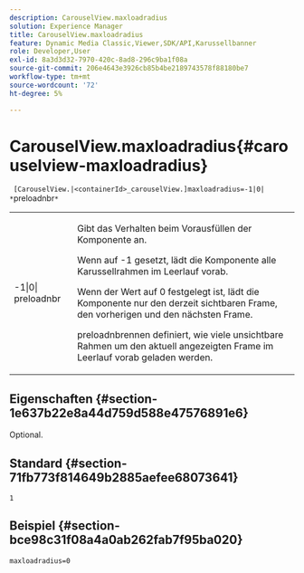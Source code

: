```yaml
---
description: CarouselView.maxloadradius
solution: Experience Manager
title: CarouselView.maxloadradius
feature: Dynamic Media Classic,Viewer,SDK/API,Karussellbanner
role: Developer,User
exl-id: 8a3d3d32-7970-420c-8ad8-296c9ba1f08a
source-git-commit: 206e4643e3926cb85b4be2189743578f88180be7
workflow-type: tm+mt
source-wordcount: '72'
ht-degree: 5%

---
```


# CarouselView.maxloadradius{#carouselview-maxloadradius}

` [CarouselView.|<containerId>_carouselView.]maxloadradius=-1|0| *`preloadnbr`*`

<table id="table_B3B03B00DCF0466DB332E851F4DDF610"> 
 <tbody> 
  <tr> 
   <td> <p> <span class="codeph"> -1|0|<span class="varname"> preloadnbr</span></span> </p> </td> 
   <td> <p>Gibt das Verhalten beim Vorausfüllen der Komponente an. </p> <p>Wenn auf <span class="codeph"> -1</span> gesetzt, lädt die Komponente alle Karussellrahmen im Leerlauf vorab. </p> <p>Wenn der Wert auf <span class="codeph"> 0</span> festgelegt ist, lädt die Komponente nur den derzeit sichtbaren Frame, den vorherigen und den nächsten Frame. </p> <p><span class="codeph"><span class="varname"> </span></span>preloadnbrennen definiert, wie viele unsichtbare Rahmen um den aktuell angezeigten Frame im Leerlauf vorab geladen werden. </p> </td> 
  </tr> 
 </tbody> 
</table>

## Eigenschaften {#section-1e637b22e8a44d759d588e47576891e6}

Optional.

## Standard {#section-71fb773f814649b2885aefee68073641}

`1`

## Beispiel {#section-bce98c31f08a4a0ab262fab7f95ba020}

`maxloadradius=0`
